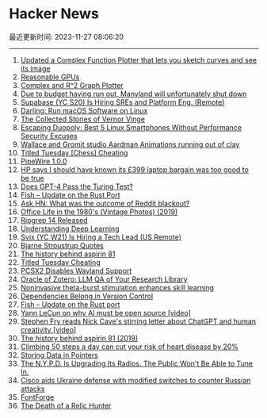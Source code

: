 # Hacker News

最近更新时间: 2023-11-27 08:06:20

--- 
1. [Updated a Complex Function Plotter that lets you sketch curves and see its image](https://tobylam.xyz/plotter/) 
2. [Reasonable GPUs](https://news.ycombinator.com/item?id=38422807) 
3. [Complex and R^2 Graph Plotter](https://tobylam.xyz/plotter/) 
4. [Due to budget having run out, Manyland will unfortunately shut down](https://manyland.com/info) 
5. [Supabase (YC S20) Is Hiring SREs and Platform Eng. (Remote)](https://boards.greenhouse.io/supabase/jobs/5013075004) 
6. [Darling: Run macOS Software on Linux](https://www.darlinghq.org/) 
7. [The Collected Stories of Vernor Vinge](https://adeeplookbydavehook.wordpress.com/2023/11/25/the-collected-stories-of-vernor-vinge-2001-tor/) 
8. [Escaping Duopoly: Best 5 Linux Smartphones Without Performance Security Excuses](https://nixsanctuary.com/escaping-the-duopoly-top-best-5-linux-smartphones-without-performance-and-security-excuses/) 
9. [Wallace and Gromit studio Aardman Animations running out of clay](https://www.theguardian.com/film/2023/nov/20/wallace-and-gromit-studio-aardman-animations-running-out-of-clay) 
10. [Titled Tuesday [Chess] Cheating](https://dorianquelle.github.io/blog/How-To-Catch-Smart-Cheaters/) 
11. [PipeWire 1.0.0](https://gitlab.freedesktop.org/pipewire/pipewire/-/releases/1.0.0) 
12. [HP says I should have known its £399 laptop bargain was too good to be true](https://www.theguardian.com/money/2023/nov/23/hp-says-i-should-have-known-its-399-laptop-bargain-was-too-good-to-be-true) 
13. [Does GPT-4 Pass the Turing Test?](https://arxiv.org/abs/2310.20216) 
14. [Fish – Update on the Rust Port](https://github.com/fish-shell/fish-shell/discussions/10123) 
15. [Ask HN: What was the outcome of Reddit blackout?](https://news.ycombinator.com/item?id=38423167) 
16. [Office Life in the 1980's (Vintage Photos) (2019)](https://weare.guru/office-life-in-the-1980s-vintage-photos/) 
17. [Ripgrep 14 Released](https://github.com/BurntSushi/ripgrep/releases/tag/14.0.0) 
18. [Understanding Deep Learning](https://udlbook.github.io/udlbook/) 
19. [Svix (YC W21) Is Hiring a Tech Lead (US Remote)](https://www.svix.com/careers/) 
20. [Bjarne Stroustrup Quotes](https://www.stroustrup.com/quotes.html) 
21. [The history behind aspirin 81](https://www.clinicalcorrelations.org/2019/02/22/the-history-behind-aspirin-81/) 
22. [Titled Tuesday Cheating](https://dorianquelle.github.io/blog/How-To-Catch-Smart-Cheaters/) 
23. [PCSX2 Disables Wayland Support](https://github.com/PCSX2/pcsx2/pull/10179) 
24. [Oracle of Zotero: LLM QA of Your Research Library](https://github.com/Frost-group/The-Oracle-of-Zotero) 
25. [Noninvasive theta-burst stimulation enhances skill learning](https://www.nature.com/articles/s41593-023-01457-7) 
26. [Dependencies Belong in Version Control](https://www.forrestthewoods.com/blog/dependencies-belong-in-version-control/) 
27. [Fish – Update on the Rust port](https://github.com/fish-shell/fish-shell/discussions/10123) 
28. [Yann LeCun on why AI must be open source [video]](https://www.youtube.com/watch?v=EGDG3hgPNp8) 
29. [Stephen Fry reads Nick Cave's stirring letter about ChatGPT and human creativity [video]](https://www.youtube.com/watch?v=iGJcF4bLKd4) 
30. [The history behind aspirin 81 (2019)](https://www.clinicalcorrelations.org/2019/02/22/the-history-behind-aspirin-81/) 
31. [Climbing 50 steps a day can cut your risk of heart disease by 20%](https://news.tulane.edu/pr/walking-more-five-flights-stairs-day-can-cut-risk-heart-disease-20-study-says) 
32. [Storing Data in Pointers](https://muxup.com/2023q4/storing-data-in-pointers) 
33. [The N.Y.P.D. Is Upgrading Its Radios. The Public Won't Be Able to Tune In.](https://www.nytimes.com/2023/11/19/nyregion/nypd-police-scanner-radio.html) 
34. [Cisco aids Ukraine defense with modified switches to counter Russian attacks](https://www.itworldcanada.com/post/cisco-aids-ukraine-in-cyber-defense-with-modified-switches-to-counter-russian-attacks) 
35. [FontForge](https://fontforge.org) 
36. [The Death of a Relic Hunter](https://www.newyorker.com/news/letter-from-the-south/the-death-of-a-relic-hunter) 
